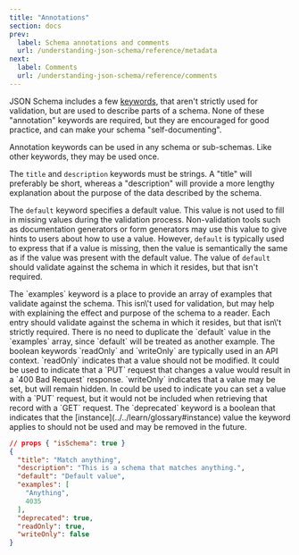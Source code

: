 ```yaml
---
title: "Annotations"
section: docs
prev: 
  label: Schema annotations and comments
  url: /understanding-json-schema/reference/metadata
next: 
  label: Comments
  url: /understanding-json-schema/reference/comments
---
```


JSON Schema includes a few [keywords](../../learn/glossary#keyword), that aren\'t strictly used for
validation, but are used to describe parts of a schema. None of these
\"annotation\" keywords are required, but they are encouraged for good
practice, and can make your schema \"self-documenting\".

Annotation keywords can be used in any schema or sub-schemas. Like other keywords, they may be used once.

The `title` and `description` keywords must be strings. A \"title\" will
preferably be short, whereas a \"description\" will provide a more
lengthy explanation about the purpose of the data described by the
schema.

The `default` keyword specifies a default value. This value is not used
to fill in missing values during the validation process. Non-validation
tools such as documentation generators or form generators may use this
value to give hints to users about how to use a value. However,
`default` is typically used to express that if a value is missing, then
the value is semantically the same as if the value was present with the
default value. The value of `default` should validate against the schema
in which it resides, but that isn\'t required.

<Star label="New in draft 6" />
The `examples` keyword is a place to provide an array of examples that
validate against the schema. This isn\'t used for validation, but may
help with explaining the effect and purpose of the schema to a reader.
Each entry should validate against the schema in which it resides, but
that isn\'t strictly required. There is no need to duplicate the
`default` value in the `examples` array, since `default` will be treated
as another example.

<Star label="New in draft 7" />
The boolean keywords `readOnly` and `writeOnly` are typically used in an
API context. `readOnly` indicates that a value should not be modified.
It could be used to indicate that a `PUT` request that changes a value
would result in a `400 Bad Request` response. `writeOnly` indicates that
a value may be set, but will remain hidden. In could be used to indicate
you can set a value with a `PUT` request, but it would not be included
when retrieving that record with a `GET` request.

<Star label="New in draft 2019-09" />
The `deprecated` keyword is a boolean that indicates that the [instance](../../learn/glossary#instance)
value the keyword applies to should not be used and may be removed in
the future.

```json
// props { "isSchema": true }
{
  "title": "Match anything",
  "description": "This is a schema that matches anything.",
  "default": "Default value",
  "examples": [
    "Anything",
    4035
  ],
  "deprecated": true,
  "readOnly": true,
  "writeOnly": false
}
```